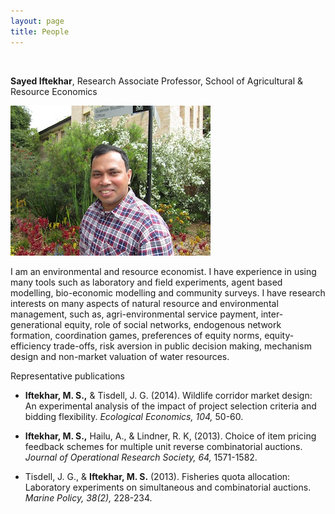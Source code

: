 ```yaml
---
layout: page
title: People
---
```




<br>

**Sayed Iftekhar**, Research Associate Professor, School of Agricultural & Resource Economics

<p>

<img src="/images/sayed.jpg">
</p>

<p> I am an environmental and resource economist. I have experience in using many tools such as laboratory and field experiments, agent based modelling, bio-economic modelling and community surveys. I have research interests on many aspects of natural resource and environmental management, such as, agri-environmental service payment, inter-generational equity, role of social networks, endogenous network formation, coordination games,  preferences of equity norms, equity-efficiency trade-offs, risk aversion in public decision making, mechanism design and non-market valuation of water resources. </p>

Representative publications

* **Iftekhar, M. S.,** & Tisdell, J. G. (2014). Wildlife corridor market design: An experimental analysis of the impact of project selection criteria and bidding flexibility. *Ecological Economics, 104,* 50-60. 

* **Iftekhar, M. S.,** Hailu, A., & Lindner, R. K, (2013). Choice of item pricing feedback schemes for multiple unit reverse combinatorial auctions. *Journal of Operational Research Society, 64,* 1571-1582. 

* Tisdell, J. G., & **Iftekhar, M. S.** (2013). Fisheries quota allocation: Laboratory experiments on simultaneous and combinatorial auctions. *Marine Policy, 38(2),* 228-234. 
